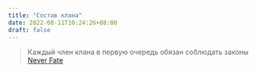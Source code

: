```yaml
---
title: "Состав клана"
date: 2022-08-11T10:24:26+08:00
draft: false
---
```


> Каждый член клана в первую очередь обязан соблюдать законы [Never Fate](https://encicl.neverfate.ru/?id=1)